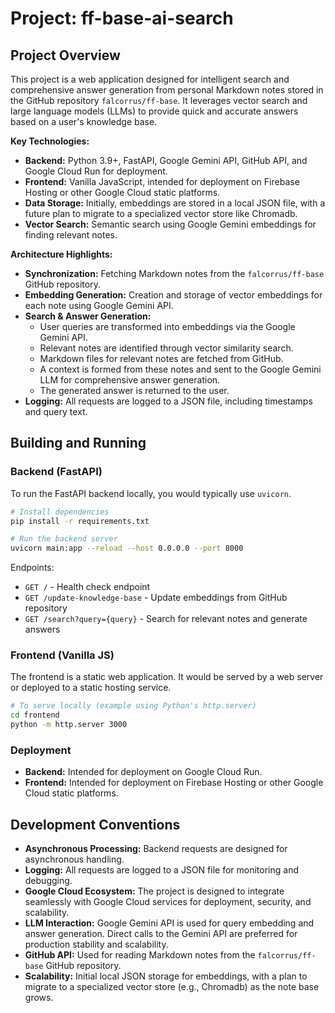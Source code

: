 # Project: ff-base-ai-search

## Project Overview

This project is a web application designed for intelligent search and comprehensive answer generation from personal Markdown notes stored in the GitHub repository `falcorrus/ff-base`. It leverages vector search and large language models (LLMs) to provide quick and accurate answers based on a user's knowledge base.

**Key Technologies:**

*   **Backend:** Python 3.9+, FastAPI, Google Gemini API, GitHub API, and Google Cloud Run for deployment.
*   **Frontend:** Vanilla JavaScript, intended for deployment on Firebase Hosting or other Google Cloud static platforms.
*   **Data Storage:** Initially, embeddings are stored in a local JSON file, with a future plan to migrate to a specialized vector store like Chromadb.
*   **Vector Search:** Semantic search using Google Gemini embeddings for finding relevant notes.

**Architecture Highlights:**

*   **Synchronization:** Fetching Markdown notes from the `falcorrus/ff-base` GitHub repository.
*   **Embedding Generation:** Creation and storage of vector embeddings for each note using Google Gemini API.
*   **Search & Answer Generation:**
    *   User queries are transformed into embeddings via the Google Gemini API.
    *   Relevant notes are identified through vector similarity search.
    *   Markdown files for relevant notes are fetched from GitHub.
    *   A context is formed from these notes and sent to the Google Gemini LLM for comprehensive answer generation.
    *   The generated answer is returned to the user.
*   **Logging:** All requests are logged to a JSON file, including timestamps and query text.

## Building and Running

### Backend (FastAPI)

To run the FastAPI backend locally, you would typically use `uvicorn`.

```bash
# Install dependencies
pip install -r requirements.txt

# Run the backend server
uvicorn main:app --reload --host 0.0.0.0 --port 8000
```

Endpoints:
*   `GET /` - Health check endpoint
*   `GET /update-knowledge-base` - Update embeddings from GitHub repository
*   `GET /search?query={query}` - Search for relevant notes and generate answers

### Frontend (Vanilla JS)

The frontend is a static web application. It would be served by a web server or deployed to a static hosting service.

```bash
# To serve locally (example using Python's http.server)
cd frontend
python -m http.server 3000
```

### Deployment

*   **Backend:** Intended for deployment on Google Cloud Run.
*   **Frontend:** Intended for deployment on Firebase Hosting or other Google Cloud static platforms.

## Development Conventions

*   **Asynchronous Processing:** Backend requests are designed for asynchronous handling.
*   **Logging:** All requests are logged to a JSON file for monitoring and debugging.
*   **Google Cloud Ecosystem:** The project is designed to integrate seamlessly with Google Cloud services for deployment, security, and scalability.
*   **LLM Interaction:** Google Gemini API is used for query embedding and answer generation. Direct calls to the Gemini API are preferred for production stability and scalability.
*   **GitHub API:** Used for reading Markdown notes from the `falcorrus/ff-base` GitHub repository.
*   **Scalability:** Initial local JSON storage for embeddings, with a plan to migrate to a specialized vector store (e.g., Chromadb) as the note base grows.